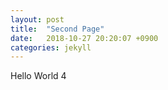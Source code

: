 ```yaml
---
layout: post
title:  "Second Page"
date:   2018-10-27 20:20:07 +0900
categories: jekyll
---
```


Hello World 4